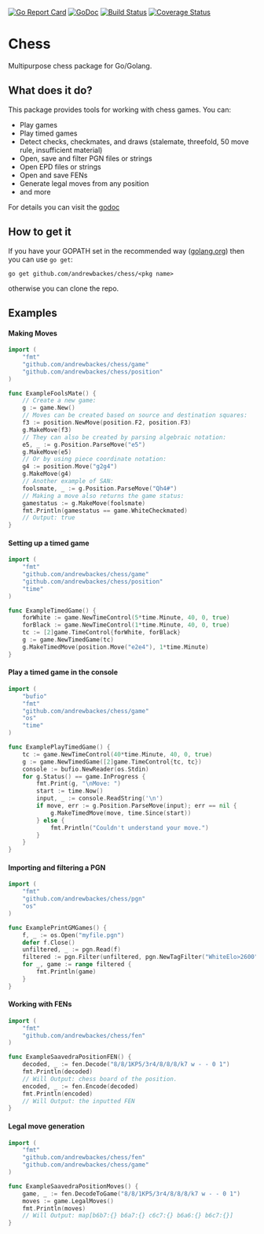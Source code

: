 [![Go Report Card](https://goreportcard.com/badge/github.com/andrewbackes/chess)](https://goreportcard.com/report/github.com/andrewbackes/chess) [![GoDoc](https://godoc.org/github.com/andrewbackes/chess?status.svg)](https://godoc.org/github.com/andrewbackes/chess) [![Build Status](https://travis-ci.org/andrewbackes/chess.svg?branch=master)](https://travis-ci.org/andrewbackes/chess) [![Coverage Status](https://coveralls.io/repos/github/andrewbackes/chess/badge.svg?branch=master)](https://coveralls.io/github/andrewbackes/chess?branch=master)

# Chess
Multipurpose chess package for Go/Golang.

## What does it do?
This package provides tools for working with chess games. You can:
- Play games
- Play timed games
- Detect checks, checkmates, and draws (stalemate, threefold, 50 move rule, insufficient material)
- Open, save and filter PGN files or strings
- Open EPD files or strings
- Open and save FENs
- Generate legal moves from any position
- and more

For details you can visit the [godoc](https://godoc.org/github.com/andrewbackes/chess)

## How to get it
If you have your GOPATH set in the recommended way ([golang.org](https://golang.org/doc/code.html#GOPATH)) then you can use `go get`:

```go get github.com/andrewbackes/chess/<pkg name>```

otherwise you can clone the repo.

## Examples

#### Making Moves
```Go
import (
    "fmt"
    "github.com/andrewbackes/chess/game"
	"github.com/andrewbackes/chess/position"
)

func ExampleFoolsMate() {
	// Create a new game:
	g := game.New()
	// Moves can be created based on source and destination squares:
	f3 := position.NewMove(position.F2, position.F3)
	g.MakeMove(f3)
	// They can also be created by parsing algebraic notation:
	e5, _ := g.Position.ParseMove("e5")
	g.MakeMove(e5)
	// Or by using piece coordinate notation:
	g4 := position.Move("g2g4")
	g.MakeMove(g4)
	// Another example of SAN:
	foolsmate, _ := g.Position.ParseMove("Qh4#")
	// Making a move also returns the game status:
	gamestatus := g.MakeMove(foolsmate)
	fmt.Println(gamestatus == game.WhiteCheckmated)
	// Output: true
}
```

#### Setting up a timed game
```Go
import (
    "fmt"
    "github.com/andrewbackes/chess/game"
    "github.com/andrewbackes/chess/position"
    "time"
)

func ExampleTimedGame() {
	forWhite := game.NewTimeControl(5*time.Minute, 40, 0, true)
	forBlack := game.NewTimeControl(1*time.Minute, 40, 0, true)
	tc := [2]game.TimeControl{forWhite, forBlack}
	g := game.NewTimedGame(tc)
	g.MakeTimedMove(position.Move("e2e4"), 1*time.Minute)
}
```

#### Play a timed game in the console
```Go
import (
	"bufio"
	"fmt"
	"github.com/andrewbackes/chess/game"
	"os"
	"time"
)

func ExamplePlayTimedGame() {
	tc := game.NewTimeControl(40*time.Minute, 40, 0, true)
	g := game.NewTimedGame([2]game.TimeControl{tc, tc})
	console := bufio.NewReader(os.Stdin)
	for g.Status() == game.InProgress {
		fmt.Print(g, "\nMove: ")
		start := time.Now()
		input, _ := console.ReadString('\n')
		if move, err := g.Position.ParseMove(input); err == nil {
			g.MakeTimedMove(move, time.Since(start))
		} else {
			fmt.Println("Couldn't understand your move.")
		}
	}
}
```


#### Importing and filtering a PGN
```Go
import (
    "fmt"
    "github.com/andrewbackes/chess/pgn"
    "os"
)

func ExamplePrintGMGames() {
	f, _ := os.Open("myfile.pgn")
	defer f.Close()
	unfiltered, _ := pgn.Read(f)
	filtered := pgn.Filter(unfiltered, pgn.NewTagFilter("WhiteElo>2600"), pgn.NewTagFilter("BlackElo>2600"))
	for _, game := range filtered {
		fmt.Println(game)
	}
}
```

#### Working with FENs
```Go
import (
    "fmt"
    "github.com/andrewbackes/chess/fen"
)

func ExampleSaavedraPositionFEN() {
	decoded, _ := fen.Decode("8/8/1KP5/3r4/8/8/8/k7 w - - 0 1")
	fmt.Println(decoded)
	// Will Output: chess board of the position.
	encoded, _ := fen.Encode(decoded)
	fmt.Println(encoded)
	// Will Output: the inputted FEN
}
```

#### Legal move generation

```Go
import (
    "fmt"
    "github.com/andrewbackes/chess/fen"
	"github.com/andrewbackes/chess/game"
)

func ExampleSaavedraPositionMoves() {
	game, _ := fen.DecodeToGame("8/8/1KP5/3r4/8/8/8/k7 w - - 0 1")
	moves := game.LegalMoves()
	fmt.Println(moves)
	// Will Output: map[b6b7:{} b6a7:{} c6c7:{} b6a6:{} b6c7:{}]
}
```